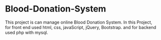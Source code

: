 # Blood-Donation-System
This project is can manage online Blood Donation System. In this Project, for front end used html, css, javaScript, jQuery, Bootstrap. and for backend used php with mysql.

